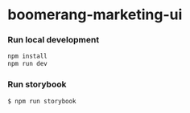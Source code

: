 # boomerang-marketing-ui

### Run local development
```bash
npm install
npm run dev
```

### Run storybook
```bash
$ npm run storybook
```
